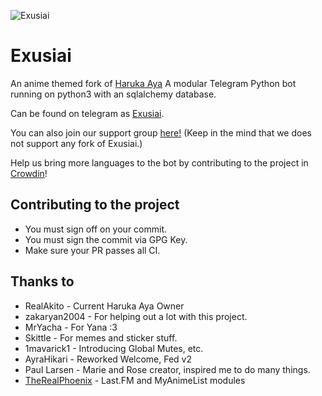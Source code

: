 ![Exusiai](https://images4.alphacoders.com/102/1025384.jpg)
# Exusiai

An anime themed fork of [Haruka Aya](https://gitlab.com/HarukaNetwork/OSS/HarukaAya)
A modular Telegram Python bot running on python3 with an sqlalchemy database.

Can be found on telegram as [Exusiai](https://t.me/TheRealExusiaibot).


You can also join our support group [here!](https://t.me/TheRealExusiaibot)
(Keep in the mind that we does not support any fork of Exusiai.)

Help us bring more languages to the bot by contributing to the project in [Crowdin](https://crowdin.com/project/haruka)!

## Contributing to the project
* You must sign off on your commit.
* You must sign the commit via GPG Key.
* Make sure your PR passes all CI.

## Thanks to
* RealAkito - Current Haruka Aya Owner
* zakaryan2004 - For helping out a lot with this project.
* MrYacha - For Yana :3
* Skittle - For memes and sticker stuff.
* 1mavarick1 - Introducing Global Mutes, etc.
* AyraHikari - Reworked Welcome, Fed v2
* Paul Larsen - Marie and Rose creator, inspired me to do many things.
* [TheRealPhoenix](https://github.com/rsktg) - Last.FM and MyAnimeList modules

